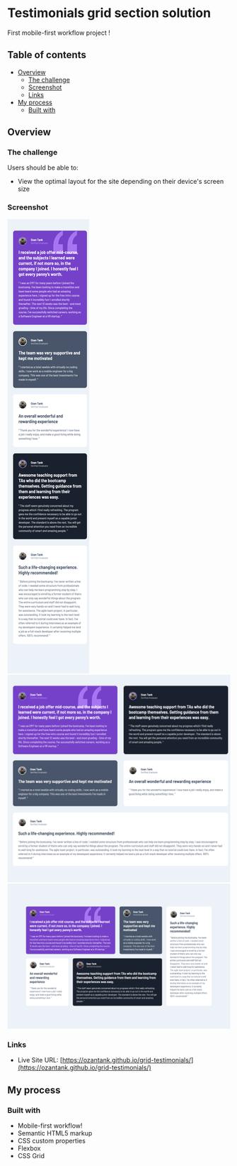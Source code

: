 # Testimonials grid section solution

First mobile-first workflow project !

## Table of contents

- [Overview](#overview)
  - [The challenge](#the-challenge)
  - [Screenshot](#screenshot)
  - [Links](#links)
- [My process](#my-process)
  - [Built with](#built-with)

## Overview

### The challenge

Users should be able to:

- View the optimal layout for the site depending on their device's screen size

### Screenshot

![mobile](images/mobile.png)
![tablet](images/tablet.png)
![desktop](images/desktop.html.png)

### Links

- Live Site URL: [https://ozantank.github.io/grid-testimonials/](https://ozantank.github.io/grid-testimonials/)

## My process

### Built with

- Mobile-first workflow!
- Semantic HTML5 markup
- CSS custom properties
- Flexbox
- CSS Grid
